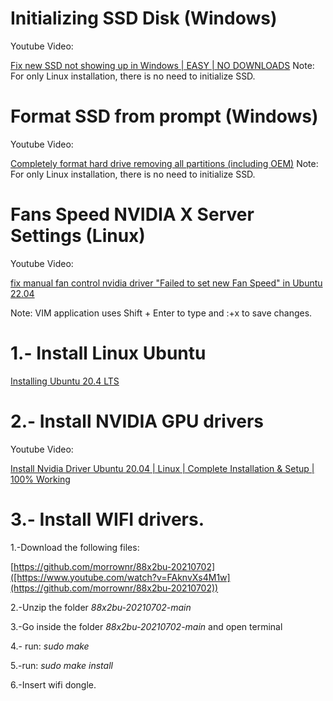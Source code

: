 # Initializing SSD Disk (Windows)

Youtube Video:

[Fix new SSD not showing up in Windows | EASY | NO DOWNLOADS](https://www.youtube.com/watch?v=pu5IbAlw1Nk)
Note: For only Linux installation, there is no need to initialize SSD.


# Format SSD from prompt (Windows)

Youtube Video:

[Completely format hard drive removing all partitions (including OEM)](https://www.youtube.com/watch?v=6lTrZopRtE8)
Note: For only Linux installation, there is no need to initialize SSD.

# Fans Speed NVIDIA X Server Settings (Linux)

Youtube Video:

[fix manual fan control nvidia driver "Failed to set new Fan Speed" in Ubuntu 22.04](https://www.youtube.com/watch?v=A1QJtteOUz4)

Note: VIM application uses Shift + Enter to type and :+x to save changes.

# 1.- Install Linux Ubuntu

[Installing Ubuntu 20.4 LTS](https://www.youtube.com/watch?v=FAknvXs4M1w)

# 2.- Install NVIDIA GPU drivers

Youtube Video:

[Install Nvidia Driver Ubuntu 20.04 | Linux | Complete Installation & Setup | 100% Working](https://www.youtube.com/watch?v=FAknvXs4M1w)


# 3.- Install WIFI drivers.

1.-Download the following files:

[https://github.com/morrownr/88x2bu-20210702]([https://www.youtube.com/watch?v=FAknvXs4M1w](https://github.com/morrownr/88x2bu-20210702))

2.-Unzip the folder *88x2bu-20210702-main*

3.-Go inside the folder *88x2bu-20210702-main* and open terminal

4.- run: *sudo make*

5.-run: *sudo make install*

6.-Insert wifi dongle.





